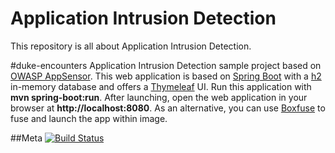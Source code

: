 Application Intrusion Detection
============
This repository is all about Application Intrusion Detection.

#duke-encounters
Application Intrusion Detection sample project based on [OWASP AppSensor](http://appsensor.org). This web application is based on [Spring Boot](http://projects.spring.io/spring-boot) with a [h2](http://www.h2database.com) in-memory database and offers a [Thymeleaf](http://www.thymeleaf.org) UI. Run this application with **mvn spring-boot:run**. After launching, open the web application in your browser at **http://localhost:8080**. As an alternative, you can use [Boxfuse](https://boxfuse.com) to fuse and launch the app within image.

##Meta
[![Build Status](https://travis-ci.org/dschadow/ApplicationIntrusionDetection.svg)](https://travis-ci.org/dschadow/ApplicationIntrusionDetection)
